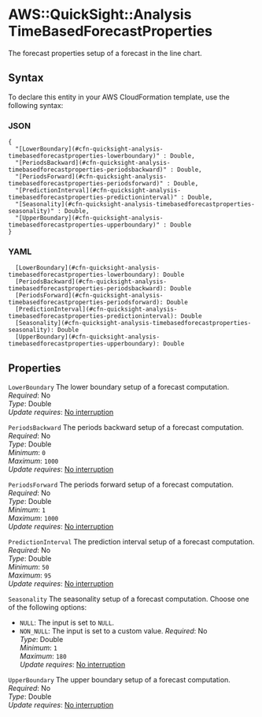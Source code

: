 # AWS::QuickSight::Analysis TimeBasedForecastProperties<a name="aws-properties-quicksight-analysis-timebasedforecastproperties"></a>

The forecast properties setup of a forecast in the line chart\.

## Syntax<a name="aws-properties-quicksight-analysis-timebasedforecastproperties-syntax"></a>

To declare this entity in your AWS CloudFormation template, use the following syntax:

### JSON<a name="aws-properties-quicksight-analysis-timebasedforecastproperties-syntax.json"></a>

```
{
  "[LowerBoundary](#cfn-quicksight-analysis-timebasedforecastproperties-lowerboundary)" : Double,
  "[PeriodsBackward](#cfn-quicksight-analysis-timebasedforecastproperties-periodsbackward)" : Double,
  "[PeriodsForward](#cfn-quicksight-analysis-timebasedforecastproperties-periodsforward)" : Double,
  "[PredictionInterval](#cfn-quicksight-analysis-timebasedforecastproperties-predictioninterval)" : Double,
  "[Seasonality](#cfn-quicksight-analysis-timebasedforecastproperties-seasonality)" : Double,
  "[UpperBoundary](#cfn-quicksight-analysis-timebasedforecastproperties-upperboundary)" : Double
}
```

### YAML<a name="aws-properties-quicksight-analysis-timebasedforecastproperties-syntax.yaml"></a>

```
  [LowerBoundary](#cfn-quicksight-analysis-timebasedforecastproperties-lowerboundary): Double
  [PeriodsBackward](#cfn-quicksight-analysis-timebasedforecastproperties-periodsbackward): Double
  [PeriodsForward](#cfn-quicksight-analysis-timebasedforecastproperties-periodsforward): Double
  [PredictionInterval](#cfn-quicksight-analysis-timebasedforecastproperties-predictioninterval): Double
  [Seasonality](#cfn-quicksight-analysis-timebasedforecastproperties-seasonality): Double
  [UpperBoundary](#cfn-quicksight-analysis-timebasedforecastproperties-upperboundary): Double
```

## Properties<a name="aws-properties-quicksight-analysis-timebasedforecastproperties-properties"></a>

`LowerBoundary` <a name="cfn-quicksight-analysis-timebasedforecastproperties-lowerboundary"></a>
The lower boundary setup of a forecast computation\.  
_Required_: No  
_Type_: Double  
_Update requires_: [No interruption](https://docs.aws.amazon.com/AWSCloudFormation/latest/UserGuide/using-cfn-updating-stacks-update-behaviors.html#update-no-interrupt)

`PeriodsBackward` <a name="cfn-quicksight-analysis-timebasedforecastproperties-periodsbackward"></a>
The periods backward setup of a forecast computation\.  
_Required_: No  
_Type_: Double  
_Minimum_: `0`  
_Maximum_: `1000`  
_Update requires_: [No interruption](https://docs.aws.amazon.com/AWSCloudFormation/latest/UserGuide/using-cfn-updating-stacks-update-behaviors.html#update-no-interrupt)

`PeriodsForward` <a name="cfn-quicksight-analysis-timebasedforecastproperties-periodsforward"></a>
The periods forward setup of a forecast computation\.  
_Required_: No  
_Type_: Double  
_Minimum_: `1`  
_Maximum_: `1000`  
_Update requires_: [No interruption](https://docs.aws.amazon.com/AWSCloudFormation/latest/UserGuide/using-cfn-updating-stacks-update-behaviors.html#update-no-interrupt)

`PredictionInterval` <a name="cfn-quicksight-analysis-timebasedforecastproperties-predictioninterval"></a>
The prediction interval setup of a forecast computation\.  
_Required_: No  
_Type_: Double  
_Minimum_: `50`  
_Maximum_: `95`  
_Update requires_: [No interruption](https://docs.aws.amazon.com/AWSCloudFormation/latest/UserGuide/using-cfn-updating-stacks-update-behaviors.html#update-no-interrupt)

`Seasonality` <a name="cfn-quicksight-analysis-timebasedforecastproperties-seasonality"></a>
The seasonality setup of a forecast computation\. Choose one of the following options:

- `NULL`: The input is set to `NULL`\.
- `NON_NULL`: The input is set to a custom value\.
  _Required_: No  
  _Type_: Double  
  _Minimum_: `1`  
  _Maximum_: `180`  
  _Update requires_: [No interruption](https://docs.aws.amazon.com/AWSCloudFormation/latest/UserGuide/using-cfn-updating-stacks-update-behaviors.html#update-no-interrupt)

`UpperBoundary` <a name="cfn-quicksight-analysis-timebasedforecastproperties-upperboundary"></a>
The upper boundary setup of a forecast computation\.  
_Required_: No  
_Type_: Double  
_Update requires_: [No interruption](https://docs.aws.amazon.com/AWSCloudFormation/latest/UserGuide/using-cfn-updating-stacks-update-behaviors.html#update-no-interrupt)
